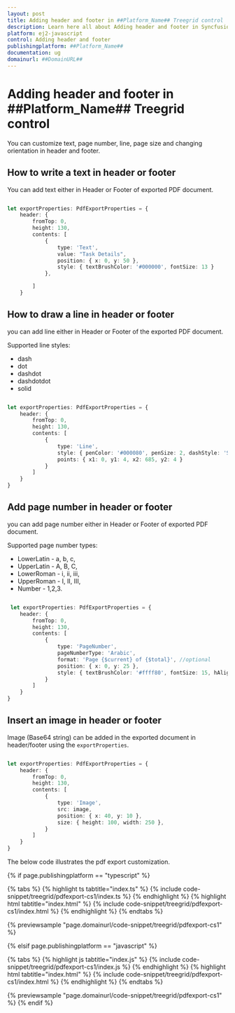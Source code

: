 ```yaml
---
layout: post
title: Adding header and footer in ##Platform_Name## Treegrid control | Syncfusion
description: Learn here all about Adding header and footer in Syncfusion ##Platform_Name## Treegrid control of Syncfusion Essential JS 2 and more.
platform: ej2-javascript
control: Adding header and footer 
publishingplatform: ##Platform_Name##
documentation: ug
domainurl: ##DomainURL##
---
```


# Adding header and footer in ##Platform_Name## Treegrid control

You can customize text, page number, line, page size and changing orientation in header and footer.

## How to write a text in header or footer

You can add text either in Header or Footer of exported PDF document.

```ts

let exportProperties: PdfExportProperties = {
    header: {
        fromTop: 0,
        height: 130,
        contents: [
            {
                type: 'Text',
                value: "Task Details",
                position: { x: 0, y: 50 },
                style: { textBrushColor: '#000000', fontSize: 13 }
            },

        ]
    }

```

## How to draw a line in header or footer

you can add line either in Header or Footer of the exported PDF document.

Supported line styles:

* dash
* dot
* dashdot
* dashdotdot
* solid

```ts

let exportProperties: PdfExportProperties = {
    header: {
        fromTop: 0,
        height: 130,
        contents: [
            {
                type: 'Line',
                style: { penColor: '#000080', penSize: 2, dashStyle: 'Solid' },
                points: { x1: 0, y1: 4, x2: 685, y2: 4 }
            }
        ]
    }
}

```

## Add page number in header or footer

you can add page number either in Header or Footer of exported PDF document.

Supported page number types:

* LowerLatin - a, b, c,
* UpperLatin - A, B, C,
* LowerRoman - i, ii, iii,
* UpperRoman - I, II, III,
* Number - 1,2,3.

```ts

 let exportProperties: PdfExportProperties = {
    header: {
        fromTop: 0,
        height: 130,
        contents: [
            {
                type: 'PageNumber',
                pageNumberType: 'Arabic',
                format: 'Page {$current} of {$total}', //optional
                position: { x: 0, y: 25 },
                style: { textBrushColor: '#ffff80', fontSize: 15, hAlign: 'Center' }
            }
        ]
    }
}

```

## Insert an image in header or footer

Image (Base64 string) can be added in the exported document in header/footer using the `exportProperties`.

```ts

let exportProperties: PdfExportProperties = {
    header: {
        fromTop: 0,
        height: 130,
        contents: [
            {
                type: 'Image',
                src: image,
                position: { x: 40, y: 10 },
                size: { height: 100, width: 250 },
            }
        ]
    }
}

```

The below code illustrates the pdf export customization.

{% if page.publishingplatform == "typescript" %}

 {% tabs %}
{% highlight ts tabtitle="index.ts" %}
{% include code-snippet/treegrid/pdfexport-cs1/index.ts %}
{% endhighlight %}
{% highlight html tabtitle="index.html" %}
{% include code-snippet/treegrid/pdfexport-cs1/index.html %}
{% endhighlight %}
{% endtabs %}
        
{% previewsample "page.domainurl/code-snippet/treegrid/pdfexport-cs1" %}

{% elsif page.publishingplatform == "javascript" %}

{% tabs %}
{% highlight js tabtitle="index.js" %}
{% include code-snippet/treegrid/pdfexport-cs1/index.js %}
{% endhighlight %}
{% highlight html tabtitle="index.html" %}
{% include code-snippet/treegrid/pdfexport-cs1/index.html %}
{% endhighlight %}
{% endtabs %}

{% previewsample "page.domainurl/code-snippet/treegrid/pdfexport-cs1" %}
{% endif %}